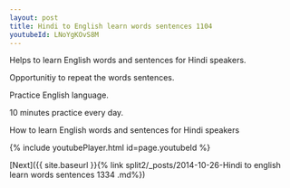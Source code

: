 ```yaml
---
layout: post
title: Hindi to English learn words sentences 1104 
youtubeId: LNoYgKOvS8M
---
```

 
 
Helps to learn English words and sentences for Hindi speakers.

Opportunitiy to repeat the words sentences. 

Practice English language. 
 
10 minutes practice every day. 
 
How to learn English words and sentences for Hindi speakers 
 
{% include youtubePlayer.html id=page.youtubeId %}
 
 
[Next]({{ site.baseurl }}{% link  split2/_posts/2014-10-26-Hindi to english learn words sentences 1334 .md%})
 
